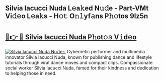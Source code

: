 ## Silvia Iacucci Nuda L𝚎a𝚔ed N𝚞𝚍e - Part-VMt Vi𝚍𝚎o L𝚎a𝚔s - H𝚘𝚝 O𝚗𝚕yf𝚊ns P𝚑𝚘tos 9lz5n

# <h2><a href="http://kf0uff.oniu.top/?m=Silvia+Iacucci+Nuda">🔗👉 🔴 Silvia Iacucci Nuda P𝚑ot𝚘𝚜 V𝚒d𝚎o</a></h2>

[![Silvia Iacucci Nuda Nu𝚍e𝚜](https://i.imgur.com/0qMVB7G.gif)](http://kf0uff.oniu.top/?m=Silvia+Iacucci+Nuda)
Cybernetic performer and multimedia innovator Silvia Iacucci Nuda, known for publishing dance and lifestyle tutorials through viral dance moves and compact clips. Compassionate social worker Silvia Iacucci Nuda, famed for their kindness and dedication to helping those in need.  
